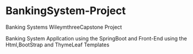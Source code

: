# BankingSystem-Project 
Banking Systems WileymthreeCapstone Project

Banking System Appllcation using the SpringBoot and Front-End using the Html,BootStrap and ThymeLeaf Templates
